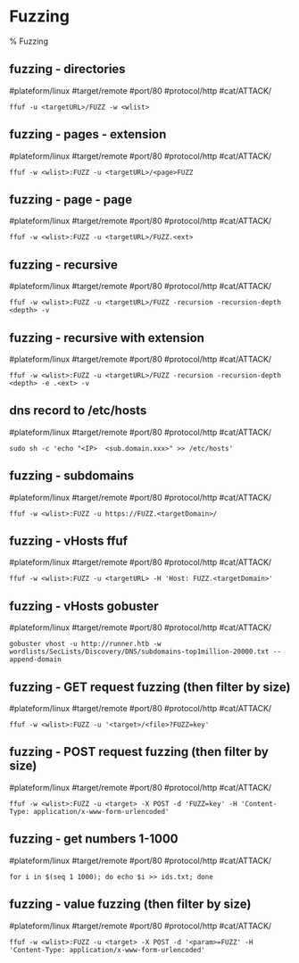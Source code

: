 # Fuzzing

% Fuzzing

## fuzzing - directories
#plateform/linux #target/remote #port/80 #protocol/http #cat/ATTACK/
```
ffuf -u <targetURL>/FUZZ -w <wlist>
```

## fuzzing - pages - extension
#plateform/linux #target/remote #port/80 #protocol/http #cat/ATTACK/
```
ffuf -w <wlist>:FUZZ -u <targetURL>/<page>FUZZ
```

## fuzzing - page - page
#plateform/linux #target/remote #port/80 #protocol/http #cat/ATTACK/
```
ffuf -w <wlist>:FUZZ -u <targetURL>/FUZZ.<ext>
```

## fuzzing - recursive
#plateform/linux #target/remote #port/80 #protocol/http #cat/ATTACK/
```
ffuf -w <wlist>:FUZZ -u <targetURL>/FUZZ -recursion -recursion-depth <depth> -v
```

## fuzzing - recursive with extension
#plateform/linux #target/remote #port/80 #protocol/http #cat/ATTACK/
```
ffuf -w <wlist>:FUZZ -u <targetURL>/FUZZ -recursion -recursion-depth <depth> -e .<ext> -v
```

## dns record to /etc/hosts
#plateform/linux #target/remote #port/80 #protocol/http #cat/ATTACK/
```
sudo sh -c 'echo "<IP>  <sub.domain.xxx>" >> /etc/hosts'
```

## fuzzing - subdomains
#plateform/linux #target/remote #port/80 #protocol/http #cat/ATTACK/
```
ffuf -w <wlist>:FUZZ -u https://FUZZ.<targetDomain>/
```

## fuzzing - vHosts ffuf
#plateform/linux #target/remote #port/80 #protocol/http #cat/ATTACK/
```
ffuf -w <wlist>:FUZZ -u <targetURL> -H 'Host: FUZZ.<targetDomain>'
```

## fuzzing - vHosts gobuster
#plateform/linux #target/remote #port/80 #protocol/http #cat/ATTACK/
```
gobuster vhost -u http://runner.htb -w wordlists/SecLists/Discovery/DNS/subdomains-top1million-20000.txt --append-domain
```

## fuzzing - GET request fuzzing (then filter by size)
#plateform/linux #target/remote #port/80 #protocol/http #cat/ATTACK/
```
ffuf -w <wlist>:FUZZ -u '<target>/<file>?FUZZ=key'
```

## fuzzing - POST request fuzzing (then filter by size)
#plateform/linux #target/remote #port/80 #protocol/http #cat/ATTACK/
```
ffuf -w <wlist>:FUZZ -u <target> -X POST -d 'FUZZ=key' -H 'Content-Type: application/x-www-form-urlencoded'
```

## fuzzing - get numbers 1-1000
#plateform/linux #target/remote #port/80 #protocol/http #cat/ATTACK/
```
for i in $(seq 1 1000); do echo $i >> ids.txt; done
```

## fuzzing - value fuzzing (then filter by size)
#plateform/linux #target/remote #port/80 #protocol/http #cat/ATTACK/
```
ffuf -w <wlist>:FUZZ -u <target> -X POST -d '<param>=FUZZ' -H 'Content-Type: application/x-www-form-urlencoded'
```
